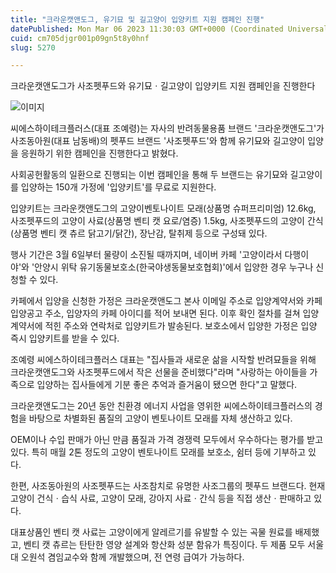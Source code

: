 ```yaml
---
title: "크라운캣앤도그, 유기묘 및 길고양이 입양키트 지원 캠페인 진행"
datePublished: Mon Mar 06 2023 11:30:03 GMT+0000 (Coordinated Universal Time)
cuid: cm705djgr001p09gn5t8y0hnf
slug: 5270

---
```



크라운캣앤도그가 사조펫푸드와 유기묘ㆍ길고양이 입양키트 지원 캠페인을 진행한다

![이미지](https://cdn.hashnode.com/res/hashnode/image/upload/v1739258114675/f0016f6a-55bc-4d18-acb7-20356d9d1317.jpeg)

씨에스하이테크플러스(대표 조예령)는 자사의 반려동물용품 브랜드 '크라운캣앤도그'가 사조동아원(대표 남동배)의 펫푸드 브랜드 '사조펫푸드'와 함께 유기묘와 길고양이 입양을 응원하기 위한 캠페인을 진행한다고 밝혔다.

사회공헌활동의 일환으로 진행되는 이번 캠페인을 통해 두 브랜드는 유기묘와 길고양이를 입양하는 150개 가정에 '입양키트'를 무료로 지원한다.

입양키트는 크라운캣앤도그의 고양이벤토나이트 모래(상품명 슈퍼프리미엄) 12.6kg, 사조펫푸드의 고양이 사료(상품명 벤티 캣 요로/염증) 1.5kg, 사조펫푸드의 고양이 간식(상품명 벤티 캣 츄르 닭고기/닭간), 장난감, 탈취제 등으로 구성돼 있다.

행사 기간은 3월 6일부터 물량이 소진될 때까지며, 네이버 카페 '고양이라서 다행이야'와 '안양시 위탁 유기동물보호소(한국야생동물보호협회)'에서 입양한 경우 누구나 신청할 수 있다.

카페에서 입양을 신청한 가정은 크라운캣앤도그 본사 이메일 주소로 입양계약서와 카페 입양공고 주소, 입양자의 카페 아이디를 적어 보내면 된다. 이후 확인 절차를 걸쳐 입양계약서에 적힌 주소와 연락처로 입양키트가 발송된다. 보호소에서 입양한 가정은 입양 즉시 입양키트를 받을 수 있다.

조예령 씨에스하이테크플러스 대표는 "집사들과 새로운 삶을 시작할 반려묘들을 위해 크라운캣앤도그와 사조펫푸드에서 작은 선물을 준비했다"라며 "사랑하는 아이들을 가족으로 입양하는 집사들에게 기분 좋은 추억과 즐거움이 됐으면 한다"고 말했다.

크라운캣앤도그는 20년 동안 친환경 에너지 사업을 영위한 씨에스하이테크플러스의 경험을 바탕으로 차별화된 품질의 고양이 벤토나이트 모래를 자체 생산하고 있다.

OEM이나 수입 판매가 아닌 만큼 품질과 가격 경쟁력 모두에서 우수하다는 평가를 받고 있다. 특히 매월 2톤 정도의 고양이 벤토나이트 모래를 보호소, 쉼터 등에 기부하고 있다.

한편, 사조동아원의 사조펫푸드는 사조참치로 유명한 사조그룹의 펫푸드 브랜드다. 현재 고양이 건식ㆍ습식 사료, 고양이 모래, 강아지 사료ㆍ간식 등을 직접 생산ㆍ판매하고 있다.

대표상품인 벤티 캣 사료는 고양이에게 알레르기를 유발할 수 있는 곡물 원료를 배제했고, 벤티 캣 츄르는 탄탄한 영양 설계와 항산화 성분 함유가 특징이다. 두 제품 모두 서울대 오원석 겸임교수와 함께 개발했으며, 전 연령 급여가 가능하다.
